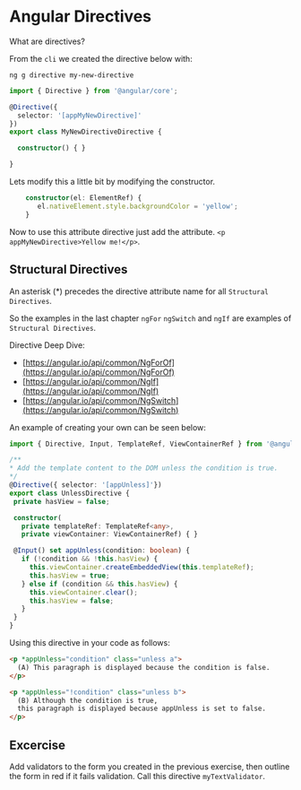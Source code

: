 # Angular Directives #

What are directives?

From the `cli` we created the directive below with:

`ng g directive my-new-directive`

```typescript
import { Directive } from '@angular/core';

@Directive({
  selector: '[appMyNewDirective]'
})
export class MyNewDirectiveDirective {

  constructor() { }

}

```

Lets modify this a little bit by modifying the constructor.

```typescript
    constructor(el: ElementRef) {
       el.nativeElement.style.backgroundColor = 'yellow';
    }
```

Now to use this attribute directive just add the attribute. `<p appMyNewDirective>Yellow me!</p>`.

## Structural Directives ##

 An asterisk (*) precedes the directive attribute name for all `Structural Directives`.
 
 So the examples in the last chapter `ngFor` `ngSwitch` and `ngIf` are examples of `Structural Directives`.

Directive Deep Dive: 

* [https://angular.io/api/common/NgForOf](https://angular.io/api/common/NgForOf)
* [https://angular.io/api/common/NgIf](https://angular.io/api/common/NgIf)
* [https://angular.io/api/common/NgSwitch](https://angular.io/api/common/NgSwitch)

 An example of creating your own can be seen below:

 ```typescript
import { Directive, Input, TemplateRef, ViewContainerRef } from '@angular/core';

/**
 * Add the template content to the DOM unless the condition is true.
 */
@Directive({ selector: '[appUnless]'})
export class UnlessDirective {
  private hasView = false;

  constructor(
    private templateRef: TemplateRef<any>,
    private viewContainer: ViewContainerRef) { }

  @Input() set appUnless(condition: boolean) {
    if (!condition && !this.hasView) {
      this.viewContainer.createEmbeddedView(this.templateRef);
      this.hasView = true;
    } else if (condition && this.hasView) {
      this.viewContainer.clear();
      this.hasView = false;
    }
  }
}
 ```

Using this directive in your code as follows:

```html
<p *appUnless="condition" class="unless a">
  (A) This paragraph is displayed because the condition is false.
</p>

<p *appUnless="!condition" class="unless b">
  (B) Although the condition is true,
  this paragraph is displayed because appUnless is set to false.
</p>
```

## Excercise ##

Add validators to the form you created in the previous exercise, then outline the form in red if it fails validation. Call this directive `myTextValidator`.